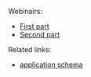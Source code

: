 
Webinairs:
* [First part](https://www.youtube.com/watch?v=GhTM039JAVw)
* [Second part](https://www.youtube.com/watch?v=2xQcxnWkUBY)

Related links:
* [application schema](https://www.draw.io/#Uhttps%3A%2F%2Fraw.githubusercontent.com%2Fusharik%2Fgeek-todolist%2Fmaster%2Fapp-architecture.drawio)
